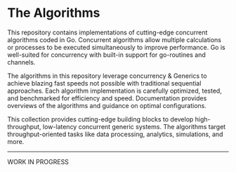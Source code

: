 # The Algorithms

This repository contains implementations of cutting-edge concurrent algorithms coded in Go. Concurrent algorithms allow multiple calculations or processes to be executed simultaneously to improve performance. Go is well-suited for concurrency with built-in support for go-routines and channels.

The algorithms in this repository leverage concurrency & Generics to achieve blazing fast speeds not possible with traditional sequential approaches.
Each algorithm implementation is carefully optimized, tested, and benchmarked for efficiency and speed. Documentation provides overviews of the algorithms and guidance on optimal configurations.

This collection provides cutting-edge building blocks to develop high-throughput, low-latency concurrent generic systems. The algorithms target throughput-oriented tasks like data processing, analytics, simulations, and more.

---

WORK IN PROGRESS
